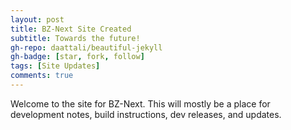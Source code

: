 ```yaml
---
layout: post
title: BZ-Next Site Created
subtitle: Towards the future!
gh-repo: daattali/beautiful-jekyll
gh-badge: [star, fork, follow]
tags: [Site Updates]
comments: true
---
```


Welcome to the site for BZ-Next. This will mostly be a place for development notes, build instructions, dev releases, and updates.
